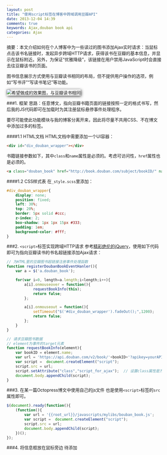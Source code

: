```yaml
---
layout: post
title: "使用script标签在博客中跨域调用豆瓣API"
date: 2013-12-04 14:39
comments: true
keywords: Ajax,douban book api
categories: Ajax
---
```

摘要：本文介绍如何在个人博客中为一些读过的图书添加Ajax实时请求：当鼠标点击该书名链接时，发起异步跨域HTTP请求，获得该书在豆瓣的基本信息，并显示在鼠标附近。另外，为保证“优雅降级”，该链接在用户禁用JavaScript时会直接去往豆瓣该书的页面。

图书信息展示方式使用与豆瓣读书相同的布局，但不提供用户操作的选项，例如“写书评”“写读书笔记”等功能。

<img src="{{root_url}}/images/blog/20131204_doubanAPI_target_result.png" alt="希望做成的效果图，与豆瓣读书相同" style="box-shadow: 2px 2px 10px #333;">

<!-- more -->
###1. 框架
思路：任意博文，指向豆瓣书籍页面的链接按照一定的格式书写，然后我的JS代码即可在加载时为其注册鼠标悬停事件处理程序。

要尽可能使此功能模块与我的博客分离开来，因此将尽量不共用CSS、不在博文中添加过多的标签。

####1.1 HTML文档
HTML文档中需要添加一个UI容器：
```html
<div id="div_douban_wrapper"></div>
```
书籍链接参数如下，其中`class`和`name`属性是必须的。考虑可访问性，`href`属性也是必须的。
``` html
<a class="douban_book" href="http://book.douban.com/subject/bookID/" name="bookID">bookName</a>
```
####1.2 CSS样式表
在`_style.scss`里添加：
``` css div_douban_wrapper容器的样式
#div_douban_wrapper{
	display: none;
	position: fixed;
	left: 30%;
	top: 20%;
	border: 5px solid #ccc;
	z-index: 2;
	box-shadow: 1px 1px 15px #333;
	padding: 1em;
	background-color: #fff;
}
```

###2. `<script>`标签实现跨域HTTP请求
参考<a class="douban_book" href="http://book.douban.com/subject/10747833/" name="10747833" target="_blank">精彩绝伦的jQuery</a>，使用如下代码即可为指向豆瓣读书的书名超链接添加Ajax请求：

``` javascript
// 为HTML里的豆瓣图书超链接注册事件处理函数
function registerDoubanBookEventHanler(){
	var a = $('a.douban_book');

	for(var i=0, length=a.length;i<length;i++){
		a[i].onmouseover = function(){
			requestBookInfo(this);
			return false;
		};

		a[i].onmouseout = function(){
			setTimeout("$('#div_douban_wrapper').fadeOut();",1200);
			return false;
		};
	}
}

// 请求豆瓣图书数据
// element为事件的target元素
function requestBookInfo(element){
	var bookID = element.name;
	var url = 'https://api.douban.com/v2/book/'+bookID+'?apikey=yourAPIKey&callback=showBookInfo';
	var script =  document.createElement("script");
	script.src = url;
	script.setAttribute("class","script_for_ajax");  // 设置class属性是为了在完成Ajax请求后将其删除
	document.body.appendChild(script);
}
```

###3. 在某一篇Octopress博文中使用自己的js文件
也是使用`<script>`标签的`src`属性即可。

``` javascript
$(document).ready(function(){
	(function(){
		var url = '{{root_url}}/javascripts/mylibs/bouban_book.js';
		var script =  document.createElement("script");
		script.src = url;
		document.body.appendChild(script);
	})();
});
```
###4. 将信息框放在鼠标旁边
待添加


<div id="div_douban_wrapper"></div>

<script type="text/javascript">
$(document).ready(function(){
	(function(){
		var url = '{{root_url}}/javascripts/mylibs/bouban_book.js';
		var script =  document.createElement("script");
		script.src = url;
		document.body.appendChild(script);
	})();
});
</script>